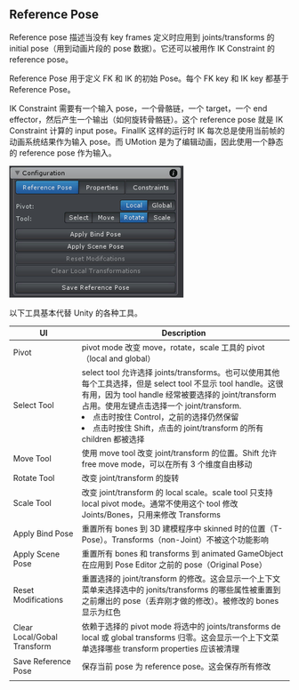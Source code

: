 ## Reference Pose

Reference pose 描述当没有 key frames 定义时应用到 joints/transforms 的 initial pose（用到动画片段的 pose 数据）。它还可以被用作 IK Constraint 的 reference pose。

Reference Pose 用于定义 FK 和 IK 的初始 Pose。每个 FK key 和 IK key 都基于 Reference Pose。

IK Constraint 需要有一个输入 pose，一个骨骼链，一个 target，一个 end effector，然后产生一个输出（如何旋转骨骼链）。这个 reference pose 就是 IK Constraint 计算的 input pose。FinalIK 这样的运行时 IK 每次总是使用当前帧的动画系统结果作为输入 pose。而 UMotion 是为了编辑动画，因此使用一个静态的 reference pose 作为输入。

![PoseEditorConfigurationRefPose](../../Image/PoseEditorConfigurationRefPose.png)

以下工具基本代替 Unity 的各种工具。

| UI | Description |
| --- | --- |
| Pivot | pivot mode 改变 move，rotate，scale 工具的 pivot（local and global）|
| Select Tool | select tool 允许选择 joints/transforms。也可以使用其他每个工具选择，但是 select tool 不显示 tool handle。这很有用，因为 tool handle 经常被要选择的 joint/transform 占用。使用左键点击选择一个 joint/transform. <li>点击时按住 Control，之前的选择仍然保留</li><li>点击时按住 Shift，点击的 joint/transform 的所有 children 都被选择</li> |
| Move Tool | 使用 move tool 改变 joint/transform 的位置。Shift 允许 free move mode，可以在所有 3 个维度自由移动 |
| Rotate Tool | 改变 joint/transform 的旋转 |
| Scale Tool | 改变 joint/transform 的 local scale。scale tool 只支持 local pivot mode。通常不使用这个 tool 修改 Joints/Bones，只用来修改 Transforms |
| Apply Bind Pose | 重置所有 bones 到 3D 建模程序中 skinned 时的位置（T-Pose）。Transforms（non-Joint）不被这个功能影响 |
| Apply Scene Pose | 重置所有 bones 和 transforms 到 animated GameObject 在应用到 Pose Editor 之前的 pose（Original Pose）|
| Reset Modifications | 重置选择的 joint/transform 的修改。这会显示一个上下文菜单来选择选中的 jonits/transforms 的哪些属性被重置到之前爆出的 pose（丢弃刚才做的修改）。被修改的 bones 显示为红色 |
| Clear Local/Gobal Transform | 依赖于选择的 pivot mode 将选中的 joints/transforms de  local 或 global transforms 归零。这会显示一个上下文菜单选择哪些 transform properties 应该被清理 |
| Save Reference Pose | 保存当前 pose 为 reference pose。这会保存所有修改 |
| | |